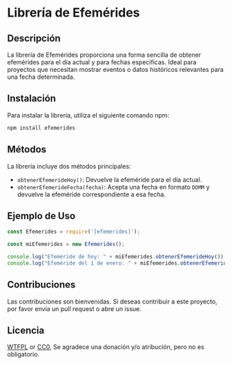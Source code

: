 # Librería de Efemérides

## Descripción
La librería de Efemérides proporciona una forma sencilla de obtener efemérides para el día actual y para fechas específicas. Ideal para proyectos que necesitan mostrar eventos o datos históricos relevantes para una fecha determinada.

## Instalación
Para instalar la librería, utiliza el siguiente comando npm:

```bash
npm install efemerides
```

## Métodos
La librería incluye dos métodos principales:

- `obtenerEfemerideHoy()`: Devuelve la efeméride para el día actual.
- `obtenerEfemerideFecha(fecha)`: Acepta una fecha en formato `DDMM` y devuelve la efeméride correspondiente a esa fecha.

## Ejemplo de Uso

```javascript
const Efemerides = require('[efemerides]');

const miEfemerides = new Efemerides();

console.log("Efeméride de hoy: " + miEfemerides.obtenerEfemerideHoy());
console.log("Efeméride del 1 de enero: " + miEfemerides.obtenerEfemerideFecha('0101'));
```

## Contribuciones
Las contribuciones son bienvenidas. Si deseas contribuir a este proyecto, por favor envía un pull request o abre un issue.

## Licencia
[WTFPL](http://www.wtfpl.net/txt/copying/) or [CC0](https://creativecommons.org/publicdomain/zero/1.0/), Se agradece una donación y/o atribución, pero no es obligatorio.